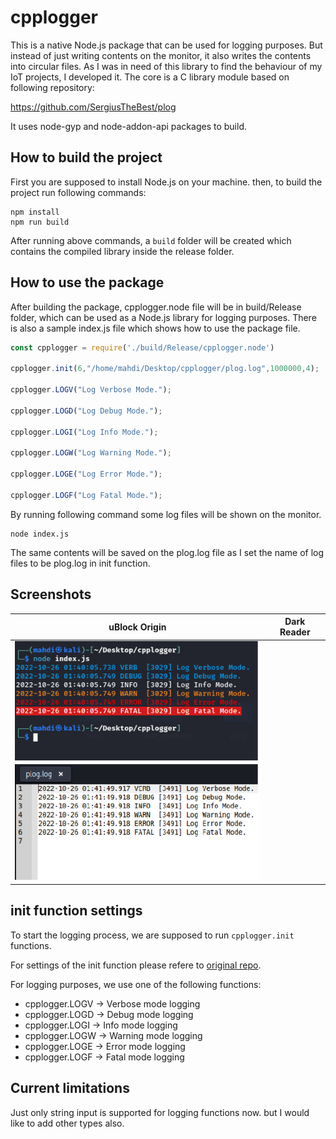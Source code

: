# cpplogger
This is a native Node.js package that can be used for logging purposes.
But instead of just writing contents on the monitor, it also writes the contents into circular files.
As I was in need of this library to find the behaviour of my IoT projects, I developed it.
The core is a C library module based on following repository:

https://github.com/SergiusTheBest/plog

It uses node-gyp and node-addon-api packages to build.

## How to build the project
First you are supposed to install Node.js on your machine. then, to build the project run following commands:
```
npm install
npm run build
```
After running above commands, a `build` folder will be created which contains the compiled library inside the release folder.
 
## How to use the package
After building the package, cpplogger.node file will be in build/Release folder, which can be used as a Node.js library for logging purposes.
There is also a sample index.js file which shows how to use the package file.

```js
const cpplogger = require('./build/Release/cpplogger.node')

cpplogger.init(6,"/home/mahdi/Desktop/cpplogger/plog.log",1000000,4);

cpplogger.LOGV("Log Verbose Mode.");

cpplogger.LOGD("Log Debug Mode.");

cpplogger.LOGI("Log Info Mode.");

cpplogger.LOGW("Log Warning Mode.");

cpplogger.LOGE("Log Error Mode.");

cpplogger.LOGF("Log Fatal Mode.");
```

By running following command some log files will be shown on the monitor.
```
node index.js
```
The same contents will be saved on the plog.log file as I set the name of log files to be plog.log in init function.

## Screenshots

| uBlock Origin | Dark Reader |
|---|---|
| <img src="https://github.com/monhi/cpplogger/blob/main/image.png" width="405"> | 


## init function settings
To start the logging process, we are supposed to run `cpplogger.init` functions.

For settings of the init function please refere to  [original repo](https://github.com/SergiusTheBest/plog).

For logging purposes, we use one of the following functions:

- cpplogger.LOGV	->	Verbose mode logging
- cpplogger.LOGD	->	Debug mode logging
- cpplogger.LOGI	->	Info mode logging
- cpplogger.LOGW	->	Warning mode logging
- cpplogger.LOGE	->	Error mode logging
- cpplogger.LOGF	->	Fatal mode logging

## Current limitations
Just only string input is supported for logging functions now. 
but I would like to add other types also.

